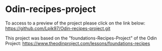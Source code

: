 # Odin-recipes-project

To access to a preview of the project please click on the link below: https://github.com/Lpik97/Odin-recipes-project.git

This project was based on the "foundations-Recipes-Project" of the Odin Project: https://www.theodinproject.com/lessons/foundations-recipes
